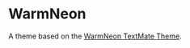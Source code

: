 # WarmNeon

A theme based on the [WarmNeon TextMate Theme](http://colorsublime.com/theme/WarmNeon).
